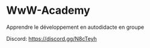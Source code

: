 # WwW-Academy
Apprendre le développement en autodidacte en groupe


Discord: https://discord.gg/N8cTeyh
